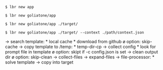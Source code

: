 
```
$ lbr new app
```

```
$ lbr new goliatone/app
```

```
$ lbr new goliatone/app ./target/
```

```
$ lbr new goliatone/app ./target/ --context ./path/context.json
```

-> search template:
    * local cache
        * download from github
    ø option: skip-cache
-> copy template to /temp:
    * temp-dir-cp
-> collect config
    * look for prompt file in template
    ø option: skipt if -c config.json is set
-> clean output dir
    ø option: skip-clean
-> collect-files
-> expand-files
-> file-processor:
    * solve template
-> copy into target

<!--
https://www.npmjs.com/package/configstore
https://github.com/jstransformers/jstransformer
https://github.com/egoist/majo  
https://github.com/egoist/kopy
-->
